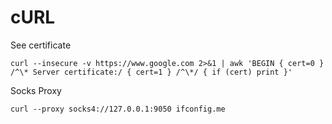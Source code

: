 # cURL

See certificate
```
curl --insecure -v https://www.google.com 2>&1 | awk 'BEGIN { cert=0 } /^\* Server certificate:/ { cert=1 } /^\*/ { if (cert) print }'
```

Socks Proxy
```
curl --proxy socks4://127.0.0.1:9050 ifconfig.me
```